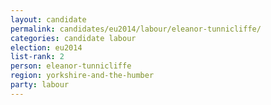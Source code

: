 ```yaml
---
layout: candidate
permalink: candidates/eu2014/labour/eleanor-tunnicliffe/
categories: candidate labour
election: eu2014
list-rank: 2
person: eleanor-tunnicliffe
region: yorkshire-and-the-humber
party: labour
---
```

